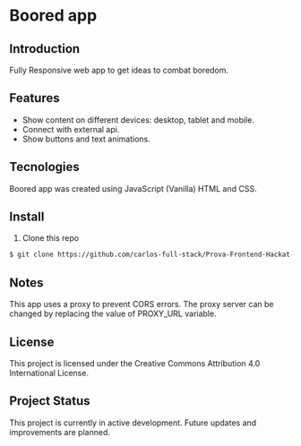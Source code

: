 # Boored app

## Introduction

Fully Responsive web app to get ideas to combat boredom.

## Features

- Show content on different devices: desktop, tablet and mobile.
- Connect with external api.
- Show buttons and text animations.


## Tecnologies

Boored app was created using JavaScript (Vanilla) HTML and CSS.


## Install


1. Clone this repo
```bash
$ git clone https://github.com/carlos-full-stack/Prova-Frontend-Hackat-Sal-Ocupaci-
```

## Notes

This app uses a proxy to prevent CORS errors. The proxy server can be changed by replacing the value of PROXY_URL variable.


## License

This project is licensed under the Creative Commons Attribution 4.0 International License.

## Project Status

This project is currently in active development. Future updates and improvements are planned.


